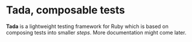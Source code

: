 # Tada, composable tests

**Tada** is a lightweight testing framework for Ruby which is based on composing tests into smaller _steps_.
More documentation might come later.
